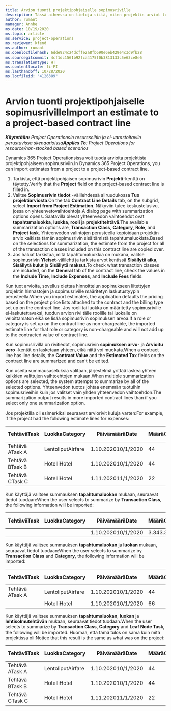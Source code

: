 ```yaml
---
title: Arvion tuonti projektipohjaiselle sopimusriville
description: Tässä aiheessa on tietoja siitä, miten projektin arviot tuodaan sopimusriville.
author: rumant
manager: Annbe
ms.date: 10/19/2020
ms.topic: article
ms.service: project-operations
ms.reviewer: kfend
ms.author: rumant
ms.openlocfilehash: 6dde924c24dcffe2a8fb690e6eb429e4c3d9fb28
ms.sourcegitcommit: 4cf1dc1561b92fca4175f0b3813133c5e63ce8e6
ms.translationtype: HT
ms.contentlocale: fi-FI
ms.lasthandoff: 10/28/2020
ms.locfileid: "4126389"
---
```

# <a name="import-an-estimate-to-a-project-based-contract-line"></a><span data-ttu-id="c354b-103">Arvion tuonti projektipohjaiselle sopimusriville</span><span class="sxs-lookup"><span data-stu-id="c354b-103">Import an estimate to a project-based contract line</span></span>

<span data-ttu-id="c354b-104">_**Käytetään:** Project Operationsin resursseihin ja ei-varastoitaviin perustuvissa skenaarioissa_</span><span class="sxs-lookup"><span data-stu-id="c354b-104">_**Applies To:** Project Operations for resource/non-stocked based scenarios_</span></span>

<span data-ttu-id="c354b-105">Dynamics 365 Project Operationsissa voit tuoda arvioita projektista projektipohjaiseen sopimusriviin.</span><span class="sxs-lookup"><span data-stu-id="c354b-105">In Dynamics 365 Project Operations, you can import estimates from a project to a project-based contract line.</span></span>

1. <span data-ttu-id="c354b-106">Tarkista, että projektipohjaisen sopimusrivin **Projekti**-kenttä on täytetty.</span><span class="sxs-lookup"><span data-stu-id="c354b-106">Verify that the **Project** field on the project-based contract line is filled in.</span></span>
2. <span data-ttu-id="c354b-107">Valitse **Sopimusrivin tiedot** -välilehdessä aliruudukossa **Tuo projektiarviosta**.</span><span class="sxs-lookup"><span data-stu-id="c354b-107">On the tab **Contract Line Details** tab, on the subgrid, select **Import from Project Estimation**.</span></span> <span data-ttu-id="c354b-108">Näkyviin tulee keskustelusivu, jossa on yhteenvetovaihtoehtoja.</span><span class="sxs-lookup"><span data-stu-id="c354b-108">A dialog page with summarization options opens.</span></span> <span data-ttu-id="c354b-109">Saatavilla olevat yhteenvedon vaihtoehdot ovat **tapahtumaluokka**, **luokka**, **rooli** ja **projektitehtävä**.</span><span class="sxs-lookup"><span data-stu-id="c354b-109">The available summarization options are, **Transaction Class**, **Category**, **Role**, and **Project task**.</span></span> <span data-ttu-id="c354b-110">Yhteenvedon valintojen perusteella kopioidaan projektin arvio kaikista tämän sopimusrivin sisältämistä tapahtumaluokista.</span><span class="sxs-lookup"><span data-stu-id="c354b-110">Based on the selections for summarization, the estimate from the project for all of the transaction classes included on this contract line are copied over.</span></span> 
3. <span data-ttu-id="c354b-111">Jos haluat tarkistaa, mitä tapahtumaluokkia on mukana, valitse sopimusrivin **Yleiset**-välilehti ja tarkista arvot kentissä **Sisällytä aika**, **Sisällytä kulut** ja **Sisällytä maksut**.</span><span class="sxs-lookup"><span data-stu-id="c354b-111">To check what transaction classes are included, on the **General** tab of the contract line, check the values in the **Include Time**, **Include Expenses**, and **Include Fees** fields.</span></span>

<span data-ttu-id="c354b-112">Kun tuot arvioita, sovellus olettaa hinnoittelun sopimukseen liitettyjen projektin hinnastojen ja sopimusriville määritetyn laskutustyypin perusteella.</span><span class="sxs-lookup"><span data-stu-id="c354b-112">When you import estimates, the application defaults the pricing based on the project price lists attached to the contract and the billing type set up on the contract line.</span></span> <span data-ttu-id="c354b-113">Jos rooli tai luokka on määritetty sopimusriville ei-laskutettavaksi, tuodun arvion rivi tälle roolille tai luokalle on veloittamaton eikä se lisää sopimusrivin sopimuksen arvoa.</span><span class="sxs-lookup"><span data-stu-id="c354b-113">If a role or category is set up on the contract line as non-chargeable, the imported estimate line for that role or category is non-chargeable and will not add up to the contracted value of contract line.</span></span>

<span data-ttu-id="c354b-114">Kun sopimusrivillä on rivitiedot, sopimusrivin **sopimuksen arvo**- ja **Arvioitu vero** -kentät on lasketaan yhteen, eikä niitä voi muokata.</span><span class="sxs-lookup"><span data-stu-id="c354b-114">When a contract line has line details, the **Contract Value** and the **Estimated Tax** fields on the contract line are summarized and can't be edited.</span></span>

<span data-ttu-id="c354b-115">Kun useita summausasetuksia valitaan, järjestelmä yrittää laskea yhteen kaikkien valittujen vaihtoehtojen mukaan.</span><span class="sxs-lookup"><span data-stu-id="c354b-115">When multiple summarization options are selected, the system attempts to summarize by all of the selected options.</span></span> <span data-ttu-id="c354b-116">Yhteenvedon tuotos johtaa enemmän tuotuihin sopimusriveihin kuin jos valitset vain yhden yhteenvedon vaihtoehdon.</span><span class="sxs-lookup"><span data-stu-id="c354b-116">The summarization output results in more imported contract lines than if you select only one summarization option.</span></span>

<span data-ttu-id="c354b-117">Jos projektilla oli esimerkiksi seuraavat arviorivit kuluja varten:</span><span class="sxs-lookup"><span data-stu-id="c354b-117">For example, if the project had the following estimate lines for expenses:</span></span>

| <span data-ttu-id="c354b-118">Tehtävä</span><span class="sxs-lookup"><span data-stu-id="c354b-118">Task</span></span> | <span data-ttu-id="c354b-119">Luokka</span><span class="sxs-lookup"><span data-stu-id="c354b-119">Category</span></span> | <span data-ttu-id="c354b-120">Päivämäärä</span><span class="sxs-lookup"><span data-stu-id="c354b-120">Date</span></span> | <span data-ttu-id="c354b-121">Määrä</span><span class="sxs-lookup"><span data-stu-id="c354b-121">Quantity</span></span> | <span data-ttu-id="c354b-122">Yksikköhinta</span><span class="sxs-lookup"><span data-stu-id="c354b-122">Unit price</span></span> | <span data-ttu-id="c354b-123">Summa</span><span class="sxs-lookup"><span data-stu-id="c354b-123">Amount</span></span> |
| --- | --- | --- | --- | --- | --- |
| <span data-ttu-id="c354b-124">Tehtävä A</span><span class="sxs-lookup"><span data-stu-id="c354b-124">Task A</span></span> | <span data-ttu-id="c354b-125">Lentoliput</span><span class="sxs-lookup"><span data-stu-id="c354b-125">Airfare</span></span> | <span data-ttu-id="c354b-126">1.10.2020</span><span class="sxs-lookup"><span data-stu-id="c354b-126">10/1/2020</span></span> | <span data-ttu-id="c354b-127">4</span><span class="sxs-lookup"><span data-stu-id="c354b-127">4</span></span> | <span data-ttu-id="c354b-128">400</span><span class="sxs-lookup"><span data-stu-id="c354b-128">400</span></span> | <span data-ttu-id="c354b-129">1600</span><span class="sxs-lookup"><span data-stu-id="c354b-129">1600</span></span> |
| <span data-ttu-id="c354b-130">Tehtävä B</span><span class="sxs-lookup"><span data-stu-id="c354b-130">Task B</span></span> | <span data-ttu-id="c354b-131">Hotelli</span><span class="sxs-lookup"><span data-stu-id="c354b-131">Hotel</span></span> | <span data-ttu-id="c354b-132">1.10.2020</span><span class="sxs-lookup"><span data-stu-id="c354b-132">10/1/2020</span></span> | <span data-ttu-id="c354b-133">4</span><span class="sxs-lookup"><span data-stu-id="c354b-133">4</span></span> | <span data-ttu-id="c354b-134">200</span><span class="sxs-lookup"><span data-stu-id="c354b-134">200</span></span> | <span data-ttu-id="c354b-135">800</span><span class="sxs-lookup"><span data-stu-id="c354b-135">800</span></span> |
| <span data-ttu-id="c354b-136">Tehtävä C</span><span class="sxs-lookup"><span data-stu-id="c354b-136">Task C</span></span> | <span data-ttu-id="c354b-137">Hotelli</span><span class="sxs-lookup"><span data-stu-id="c354b-137">Hotel</span></span> | <span data-ttu-id="c354b-138">1.11.2020</span><span class="sxs-lookup"><span data-stu-id="c354b-138">11/1/2020</span></span> | <span data-ttu-id="c354b-139">2</span><span class="sxs-lookup"><span data-stu-id="c354b-139">2</span></span> | <span data-ttu-id="c354b-140">200</span><span class="sxs-lookup"><span data-stu-id="c354b-140">200</span></span> | <span data-ttu-id="c354b-141">400</span><span class="sxs-lookup"><span data-stu-id="c354b-141">400</span></span> |

<span data-ttu-id="c354b-142">Kun käyttäjä valitsee summauksen **tapahtumaluokan** mukaan, seuraavat tiedot tuodaan:</span><span class="sxs-lookup"><span data-stu-id="c354b-142">When the user selects to summarize by **Transaction Class**, the following information will be imported:</span></span>

| <span data-ttu-id="c354b-143">Tehtävä</span><span class="sxs-lookup"><span data-stu-id="c354b-143">Task</span></span> | <span data-ttu-id="c354b-144">Luokka</span><span class="sxs-lookup"><span data-stu-id="c354b-144">Category</span></span> | <span data-ttu-id="c354b-145">Päivämäärä</span><span class="sxs-lookup"><span data-stu-id="c354b-145">Date</span></span> | <span data-ttu-id="c354b-146">Määrä</span><span class="sxs-lookup"><span data-stu-id="c354b-146">Quantity</span></span> | <span data-ttu-id="c354b-147">Yksikköhinta</span><span class="sxs-lookup"><span data-stu-id="c354b-147">Unit price</span></span> | <span data-ttu-id="c354b-148">Summa</span><span class="sxs-lookup"><span data-stu-id="c354b-148">Amount</span></span> |
| --- | --- | --- | --- | --- | --- |
| &nbsp;  | &nbsp;  | <span data-ttu-id="c354b-149">1.10.2020</span><span class="sxs-lookup"><span data-stu-id="c354b-149">10/1/2020</span></span> | <span data-ttu-id="c354b-150">3.34</span><span class="sxs-lookup"><span data-stu-id="c354b-150">3.34</span></span> | <span data-ttu-id="c354b-151">840</span><span class="sxs-lookup"><span data-stu-id="c354b-151">840</span></span> | <span data-ttu-id="c354b-152">2800</span><span class="sxs-lookup"><span data-stu-id="c354b-152">2800</span></span> |

<span data-ttu-id="c354b-153">Kun käyttäjä valitsee summauksen **tapahtumaluokan** ja **luokan** mukaan, seuraavat tiedot tuodaan:</span><span class="sxs-lookup"><span data-stu-id="c354b-153">When the user selects to summarize by **Transaction Class** and **Category**, the following information will be imported:</span></span>

| <span data-ttu-id="c354b-154">Tehtävä</span><span class="sxs-lookup"><span data-stu-id="c354b-154">Task</span></span> | <span data-ttu-id="c354b-155">Luokka</span><span class="sxs-lookup"><span data-stu-id="c354b-155">Category</span></span> | <span data-ttu-id="c354b-156">Päivämäärä</span><span class="sxs-lookup"><span data-stu-id="c354b-156">Date</span></span> | <span data-ttu-id="c354b-157">Määrä</span><span class="sxs-lookup"><span data-stu-id="c354b-157">Quantity</span></span> | <span data-ttu-id="c354b-158">Yksikköhinta</span><span class="sxs-lookup"><span data-stu-id="c354b-158">Unit price</span></span> | <span data-ttu-id="c354b-159">Summa</span><span class="sxs-lookup"><span data-stu-id="c354b-159">Amount</span></span> |
| --- | --- | --- | --- | --- | --- |
| <span data-ttu-id="c354b-160">Tehtävä A</span><span class="sxs-lookup"><span data-stu-id="c354b-160">Task A</span></span> | <span data-ttu-id="c354b-161">Lentoliput</span><span class="sxs-lookup"><span data-stu-id="c354b-161">Airfare</span></span> | <span data-ttu-id="c354b-162">1.10.2020</span><span class="sxs-lookup"><span data-stu-id="c354b-162">10/1/2020</span></span> | <span data-ttu-id="c354b-163">4</span><span class="sxs-lookup"><span data-stu-id="c354b-163">4</span></span> | <span data-ttu-id="c354b-164">400</span><span class="sxs-lookup"><span data-stu-id="c354b-164">400</span></span> | <span data-ttu-id="c354b-165">1600</span><span class="sxs-lookup"><span data-stu-id="c354b-165">1600</span></span> |
| &nbsp;  | <span data-ttu-id="c354b-166">Hotelli</span><span class="sxs-lookup"><span data-stu-id="c354b-166">Hotel</span></span> | <span data-ttu-id="c354b-167">1.10.2020</span><span class="sxs-lookup"><span data-stu-id="c354b-167">10/1/2020</span></span> | <span data-ttu-id="c354b-168">6</span><span class="sxs-lookup"><span data-stu-id="c354b-168">6</span></span> | <span data-ttu-id="c354b-169">200</span><span class="sxs-lookup"><span data-stu-id="c354b-169">200</span></span> | <span data-ttu-id="c354b-170">1200</span><span class="sxs-lookup"><span data-stu-id="c354b-170">1200</span></span> |

<span data-ttu-id="c354b-171">Kun käyttäjä valitsee summauksen **tapahtumaluokan**, **luokan** ja **lehtisolmutehtävän** mukaan, seuraavat tiedot tuodaan.</span><span class="sxs-lookup"><span data-stu-id="c354b-171">When the user selects to summarize by **Transaction Class**, **Category** and **Leaf Node Task**, the following will be imported.</span></span> <span data-ttu-id="c354b-172">Huomaa, että tämä tulos on sama kuin mitä projektissa oli:</span><span class="sxs-lookup"><span data-stu-id="c354b-172">Notice that this result is the same as what was on the project:</span></span>

| <span data-ttu-id="c354b-173">Tehtävä</span><span class="sxs-lookup"><span data-stu-id="c354b-173">Task</span></span> | <span data-ttu-id="c354b-174">Luokka</span><span class="sxs-lookup"><span data-stu-id="c354b-174">Category</span></span> | <span data-ttu-id="c354b-175">Päivämäärä</span><span class="sxs-lookup"><span data-stu-id="c354b-175">Date</span></span> | <span data-ttu-id="c354b-176">Määrä</span><span class="sxs-lookup"><span data-stu-id="c354b-176">Quantity</span></span> | <span data-ttu-id="c354b-177">Yksikköhinta</span><span class="sxs-lookup"><span data-stu-id="c354b-177">Unit price</span></span> | <span data-ttu-id="c354b-178">Summa</span><span class="sxs-lookup"><span data-stu-id="c354b-178">Amount</span></span> |
| --- | --- | --- | --- | --- | --- |
| <span data-ttu-id="c354b-179">Tehtävä A</span><span class="sxs-lookup"><span data-stu-id="c354b-179">Task A</span></span> | <span data-ttu-id="c354b-180">Lentoliput</span><span class="sxs-lookup"><span data-stu-id="c354b-180">Airfare</span></span> | <span data-ttu-id="c354b-181">1.10.2020</span><span class="sxs-lookup"><span data-stu-id="c354b-181">10/1/2020</span></span> | <span data-ttu-id="c354b-182">4</span><span class="sxs-lookup"><span data-stu-id="c354b-182">4</span></span> | <span data-ttu-id="c354b-183">400</span><span class="sxs-lookup"><span data-stu-id="c354b-183">400</span></span> | <span data-ttu-id="c354b-184">1600</span><span class="sxs-lookup"><span data-stu-id="c354b-184">1600</span></span> |
| <span data-ttu-id="c354b-185">Tehtävä B</span><span class="sxs-lookup"><span data-stu-id="c354b-185">Task B</span></span> | <span data-ttu-id="c354b-186">Hotelli</span><span class="sxs-lookup"><span data-stu-id="c354b-186">Hotel</span></span> | <span data-ttu-id="c354b-187">1.10.2020</span><span class="sxs-lookup"><span data-stu-id="c354b-187">10/1/2020</span></span> | <span data-ttu-id="c354b-188">4</span><span class="sxs-lookup"><span data-stu-id="c354b-188">4</span></span> | <span data-ttu-id="c354b-189">200</span><span class="sxs-lookup"><span data-stu-id="c354b-189">200</span></span> | <span data-ttu-id="c354b-190">800</span><span class="sxs-lookup"><span data-stu-id="c354b-190">800</span></span> |
| <span data-ttu-id="c354b-191">Tehtävä C</span><span class="sxs-lookup"><span data-stu-id="c354b-191">Task C</span></span> | <span data-ttu-id="c354b-192">Hotelli</span><span class="sxs-lookup"><span data-stu-id="c354b-192">Hotel</span></span> | <span data-ttu-id="c354b-193">1.11.2020</span><span class="sxs-lookup"><span data-stu-id="c354b-193">11/1/2020</span></span> | <span data-ttu-id="c354b-194">2</span><span class="sxs-lookup"><span data-stu-id="c354b-194">2</span></span> | <span data-ttu-id="c354b-195">200</span><span class="sxs-lookup"><span data-stu-id="c354b-195">200</span></span> | <span data-ttu-id="c354b-196">400</span><span class="sxs-lookup"><span data-stu-id="c354b-196">400</span></span> |
